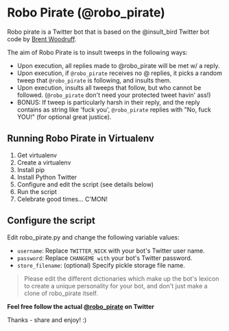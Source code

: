Robo Pirate (@robo_pirate)
==========================

Robo pirate is a Twitter bot that is based on the @insult_bird
Twitter bot code by [Brent Woodruff](http://www.brentwoodruff.com/).

The aim of Robo Pirate is to insult tweeps in the following ways:

* Upon execution, all replies made to @robo_pirate will be met w/ a reply.
* Upon execution, if `@robo_pirate` receives no @ replies, it picks a random tweep that `@robo_pirate` is following, and insults them.
* Upon execution, insults all tweeps that follow, but who cannot be followed. (`@robo_pirate` don't need your protected tweet havin' ass!)
* BONUS: If tweep is particularly harsh in their reply, and the reply contains as string like 'fuck you', `@robo_pirate` replies with "No, fuck YOU!" (for optional great justice).

Running Robo Pirate in Virtualenv
---------------------------------

1. Get virtualenv
2. Create a virtualenv
3. Install pip
4. Install Python Twitter
5. Configure and edit the script (see details below)
6. Run the script
7. Celebrate good times... C'MON!

Configure the script
--------------------

Edit robo_pirate.py and change the following variable values:

 * `username`: Replace `TWITTER_NICK` with your bot's Twitter user name.
 * `password`: Replace `CHANGEME with` your bot's Twitter password.
 * `store_filename`: (optional) Specify pickle storage file name.
 
> Please edit the different dictionaries which make up the bot's lexicon to create a unique personality for your bot, and don't just make a clone of robo_pirate itself.

**Feel free follow the actual [@robo_pirate](http://twitter.com/robo_pirate) on Twitter**

Thanks - share and enjoy! :)